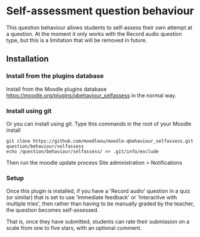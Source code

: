 # Self-assessment question behaviour

This question behaviour allows students to self-assess their own attempt
at a question. At the moment it only works with the Record audio question type,
but this is a limitation that will be removed in future.

## Installation

### Install from the plugins database

Install from the Moodle plugins database https://moodle.org/plugins/qbehaviour_selfassess
in the normal way.

### Install using git

Or you can install using git. Type this commands in the root of your Moodle install

    git clone https://github.com/moodleou/moodle-qbehaviour_selfassess.git question/behaviour/selfassess
    echo /question/behaviour/selfassess/ >> .git/info/exclude

Then run the moodle update process
Site administration > Notifications

### Setup

Once this plugin is installed, if you have a 'Record audio' question in
a quiz (or similar) that is set to use 'Immediate feedback' or
'Interactive with multiple tries', then rather than having to be
manually graded by the teacher, the question becomes self-assessed.

That is, once they have submitted, students can rate their submission on a scale
from one to five stars, with an optional comment.
